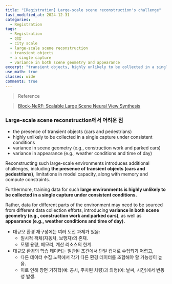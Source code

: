 ```yaml
---
title: "[Registration] Large-scale scene reconstruction's challenge"
last_modified_at: 2024-12-31
categories:
  - Registration
tags:
  - Registration
  - 정합
  - city scale
  - large-scale scene reconstruction
  - transient objects
  - a single capture
  - variance in both scene geometry and appearance
excerpt: "transient objects, highly unlikely to be collected in a single caputre under consistent conditions, variance in both scene geometry and appearance"
use_math: true
classes: wide
comments: true
---
```


> Reference

>[Block-NeRF: Scalable Large Scene Neural View Synthesis](https://openaccess.thecvf.com/content/CVPR2022/papers/Tancik_Block-NeRF_Scalable_Large_Scene_Neural_View_Synthesis_CVPR_2022_paper.pdf)

### Large-scale scene reconstruction에서 어려운 점

- the presence of transient objects (cars and pedestrians)
- highly unlikely to be collected in a single capture under consistent conditions
- variance in scene geometry (e.g., construction work and parked cars)
- variance in appearance (e.g., weather conditions and time of day)

Reconstructing such large-scale environments introduces additional challenges, including **the presence of transient objects (cars and pedestrians)**, limitations in model capacity, along with memory and compute constraints. 

Furthermore, training data for such **large environments is highly unlikely to be collected in a single capture under consistent conditions.**

Rather, data for different parts of the environment may need to be sourced from different data collection efforts, introducing **variance in both** **scene geometry (e.g., construction work and parked cars)**, as well as **appearance (e.g., weather conditions and time of day).**

- 대규모 환경 재구성에는 여러 도전 과제가 있음:
  - 일시적 객체(자동차, 보행자)의 존재.
  - 모델 용량, 메모리, 계산 리소스의 한계.
- 대규모 환경의 학습 데이터는 일관된 조건에서 단일 캡처로 수집되기 어렵고,
  - 다른 데이터 수집 노력에서 각기 다른 환경 데이터를 조합해야 할 가능성이 높음.
  - 이로 인해 장면 기하학(예: 공사, 주차된 차량)과 외형(예: 날씨, 시간)에서 변동성 발생.
 
